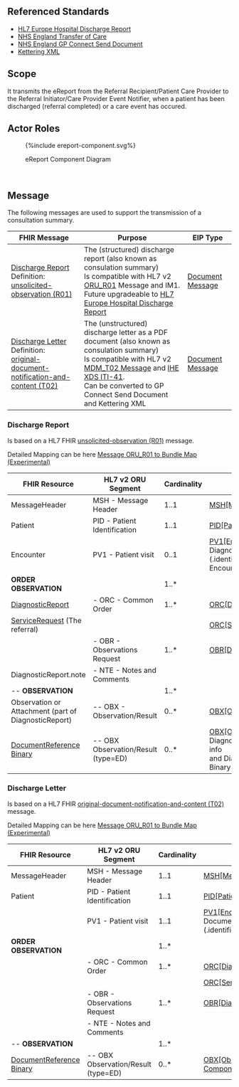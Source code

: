 ## Referenced Standards

- [HL7 Europe Hospital Discharge Report](https://build.fhir.org/ig/hl7-eu/hdr/index.html)
- [NHS England Transfer of Care](https://digital.nhs.uk/services/transfer-of-care-initiative)
- [NHS England GP Connect Send Document](https://simplifier.net/guide/gp-connect-send-document/Home)
- [Kettering XML](kettering.html)

## Scope

It transmits the eReport from the Referral Recipient/Patient Care Provider to the Referral Initiator/Care Provider Event Notifier, when a patient has been discharged (referral completed) or a care event has occured.

## Actor Roles

<figure>
{%include ereport-component.svg%}
<p id="fX.X.X.X-X" class="figureTitle">eReport Component Diagram</p>
</figure>
<br clear="all">

## Message

The following messages are used to support the transmission of a consultation summary.

| FHIR Message                                                                                                                                                                  | Purpose                                                                                                                                                                                                                                                                                                                                                                 | EIP Type                                                                                                  |
|-------------------------------------------------------------------------------------------------------------------------------------------------------------------------------|-------------------------------------------------------------------------------------------------------------------------------------------------------------------------------------------------------------------------------------------------------------------------------------------------------------------------------------------------------------------------|-----------------------------------------------------------------------------------------------------------|
| [Discharge Report](#discharge-report) <br> Definition: <br/> [unsolicited-observation (R01)](MessageDefinition-unsolicited-observation.html)                                  | The (structured) discharge report (also known as consulation summary) <br/> Is compatible with HL7 v2 [ORU_R01](https://hl7-definition.caristix.com/v2/HL7v2.5.1/TriggerEvents/ORU_R01) Message and IM1. <br/> Future upgradeable to [HL7 Europe Hospital Discharge Report](https://build.fhir.org/ig/hl7-eu/hdr/index.html)                                            | [Document Message](https://www.enterpriseintegrationpatterns.com/patterns/messaging/DocumentMessage.html) |
| [Discharge Letter](#discharge-letter) <br> Definition: <br/> [original-document-notification-and-content (T02)](MessageDefinition-original-document-notification-and-content.html) | The (unstructured) discharge letter as a PDF document (also known as consulation summary) <br/> Is compatible with HL7 v2 [MDM_T02 Message](https://hl7-definition.caristix.com/v2/HL7v2.5.1/TriggerEvents/MDM_T02) and [IHE XDS ITI-41](https://profiles.ihe.net/ITI/TF/Volume2/ITI-41.html#3.41).<br/> Can be converted to GP Connect Send Document and Kettering XML | [Document Message](https://www.enterpriseintegrationpatterns.com/patterns/messaging/DocumentMessage.html) |


### Discharge Report

Is based on a HL7 FHIR [unsolicited-observation (R01)](MessageDefinition-unsolicited-observation.html) message.

Detailed Mapping can be here [Message ORU_R01 to Bundle Map (Experimental)](https://build.fhir.org/ig/HL7/v2-to-fhir/ConceptMap-message-oru-r01-to-bundle.html)

| FHIR Resource                                                                                                   | HL7 v2 ORU Segment                  | Cardinality | Map                                                                                                                                                                                                                   | 
|-----------------------------------------------------------------------------------------------------------------|-------------------------------------|-------------|-----------------------------------------------------------------------------------------------------------------------------------------------------------------------------------------------------------------------|
| MessageHeader                                                                                                   | MSH - Message Header                | 1..1        | [MSH[MessageHeader]](https://build.fhir.org/ig/HL7/v2-to-fhir/ConceptMap-segment-msh-to-messageheader.html)                                                                                                           |
| Patient                                                                                                         | PID - Patient Identification        | 1..1        | [PID[Patient]](https://build.fhir.org/ig/HL7/v2-to-fhir/ConceptMap-segment-pid-to-patient.html)                                                                                                                       |    
| Encounter                                                                                                       | PV1 - Patient visit                 | 0..1        | [PV1[Encounter]](https://build.fhir.org/ig/HL7/v2-to-fhir/ConceptMap-segment-pv1-to-encounter.html) via DiagnosticReport.encounter <br/> (.identifier (PV1-19) preferred, Encounter is optional)                      | 
| **ORDER OBSERVATION**                                                                                           |                                     | 1..*        |                                                                                                                                                                                                                       |
| [DiagnosticReport](StructureDefinition-DiagnosticReport.html)                                                   | - ORC - Common Order                | 1..*        | [ORC[DiagnosticReport]](https://build.fhir.org/ig/HL7/v2-to-fhir/ConceptMap-segment-orc-to-diagnosticreport.html)                                                                                                     |
| [ServiceRequest](StructureDefinition-ServiceRequest.html) (The referral)                                        |                                     |             | [ORC[ServiceRequest]](https://build.fhir.org/ig/HL7/v2-to-fhir/ConceptMap-segment-orc-to-servicerequest.html)                                                                                                         |
|                                                   | - OBR - Observations Request        | 1..*        | [OBR[DiagnosticReport]](https://build.fhir.org/ig/HL7/v2-to-fhir/ConceptMap-segment-obr-to-diagnosticreport.html)                                                                                                     |
| DiagnosticReport.note                                                                                           | - NTE - Notes and Comments          |             |                                                                                                                                                                                                                       |
| -- **OBSERVATION**                                                                                              |                                     | 1..*        |                                                                                                                                                                                                                       |
| Observation or Attachment (part of DiagnosticReport)                                                            | -- OBX - Observation/Result         | 0..*        | [OBX[Observation]](https://build.fhir.org/ig/HL7/v2-to-fhir/ConceptMap-segment-obx-to-observation.html)                                                                                                               |                                                                                                          |
| [DocumentReference](StructureDefinition-DocumentReference.html) <br/> [Binary](StructureDefinition-Binary.html) | -- OBX Observation/Result (type=ED) | 0..*        | [OBX[Observation-Component]](https://build.fhir.org/ig/HL7/v2-to-fhir/ConceptMap-segment-obx-to-documentreference.html) DiagnosticReport.extension:supporting-info <br/> and DiagnosticReport.presentedForm to Binary |

### Discharge Letter

Is based on a HL7 FHIR [original-document-notification-and-content (T02)](MessageDefinition-original-document-notification-and-content.html) message.

Detailed Mapping can be here [Message ORU_R01 to Bundle Map (Experimental)](https://build.fhir.org/ig/HL7/v2-to-fhir/ConceptMap-message-oru-r01-to-bundle.html)

| FHIR Resource                                                                                                   | HL7 v2 ORU Segment                  | Cardinality | Map                                                                                                                                                                                               | 
|-----------------------------------------------------------------------------------------------------------------|-------------------------------------|-------------|---------------------------------------------------------------------------------------------------------------------------------------------------------------------------------------------------|
| MessageHeader                                                                                                   | MSH - Message Header                | 1..1        | [MSH[MessageHeader]](https://build.fhir.org/ig/HL7/v2-to-fhir/ConceptMap-segment-msh-to-messageheader.html)                                                                                       |
| Patient                                                                                                         | PID - Patient Identification        | 1..1        | [PID[Patient]](https://build.fhir.org/ig/HL7/v2-to-fhir/ConceptMap-segment-pid-to-patient.html)                                                                                                   |    
|                                                                                                                 | PV1 - Patient visit                 | 1..1        | [PV1[Encounter]](https://build.fhir.org/ig/HL7/v2-to-fhir/ConceptMap-segment-pv1-to-encounter.html) via DocumentReference.encounter <br/> (.identifier (PV1-19) preferred | 
| **ORDER OBSERVATION**                                                                                           |                                     | 1..*        |                                                                                                                                                                                                   |
|                                                                                                                 | - ORC - Common Order                | 1..*        | [ORC[DiagnosticReport]](https://build.fhir.org/ig/HL7/v2-to-fhir/ConceptMap-segment-orc-to-diagnosticreport.html)                                                                                 |
|                                                                                                                 |                                     |             | [ORC[ServiceRequest]](https://build.fhir.org/ig/HL7/v2-to-fhir/ConceptMap-segment-orc-to-servicerequest.html)                                                                                     |
|                                                                                                                 | - OBR - Observations Request        | 1..*        | [OBR[DiagnosticReport]](https://build.fhir.org/ig/HL7/v2-to-fhir/ConceptMap-segment-obr-to-diagnosticreport.html)                                                                                 |
|                                                                                                                 | - NTE - Notes and Comments          |             |                                                                                                                                                                                                   |
| -- **OBSERVATION**                                                                                              |                                     | 1..*        |                                                                                                                                                                                                   |
| [DocumentReference](StructureDefinition-DocumentReference.html) <br/> [Binary](StructureDefinition-Binary.html) | -- OBX Observation/Result (type=ED) | 0..*        | [OBX[Observation-Component]](https://build.fhir.org/ig/HL7/v2-to-fhir/ConceptMap-segment-obx-to-documentreference.html)                                                                           |
